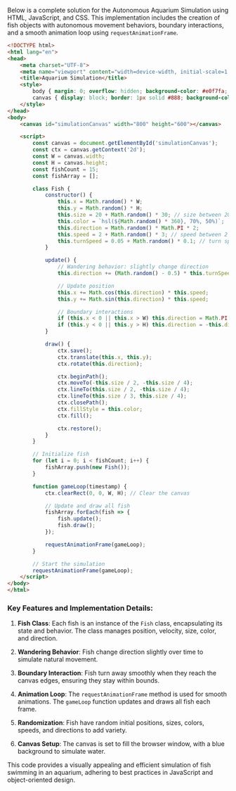 Below is a complete solution for the Autonomous Aquarium Simulation using HTML, JavaScript, and CSS. This implementation includes the creation of fish objects with autonomous movement behaviors, boundary interactions, and a smooth animation loop using `requestAnimationFrame`.

```html
<!DOCTYPE html>
<html lang="en">
<head>
    <meta charset="UTF-8">
    <meta name="viewport" content="width=device-width, initial-scale=1.0">
    <title>Aquarium Simulation</title>
    <style>
        body { margin: 0; overflow: hidden; background-color: #e0f7fa; } /* Light blue background */
        canvas { display: block; border: 1px solid #888; background-color: #2077b4; } /* blue water */
    </style>
</head>
<body>
    <canvas id="simulationCanvas" width="800" height="600"></canvas>

    <script>
        const canvas = document.getElementById('simulationCanvas');
        const ctx = canvas.getContext('2d');
        const W = canvas.width;
        const H = canvas.height;
        const fishCount = 15;
        const fishArray = [];

        class Fish {
            constructor() {
                this.x = Math.random() * W;
                this.y = Math.random() * H;
                this.size = 20 + Math.random() * 30; // size between 20 and 50
                this.color = `hsl(${Math.random() * 360}, 70%, 50%)`;
                this.direction = Math.random() * Math.PI * 2;
                this.speed = 2 + Math.random() * 3; // speed between 2 and 5
                this.turnSpeed = 0.05 + Math.random() * 0.1; // turn speed for wandering
            }

            update() {
                // Wandering behavior: slightly change direction
                this.direction += (Math.random() - 0.5) * this.turnSpeed;

                // Update position
                this.x += Math.cos(this.direction) * this.speed;
                this.y += Math.sin(this.direction) * this.speed;

                // Boundary interactions
                if (this.x < 0 || this.x > W) this.direction = Math.PI - this.direction;
                if (this.y < 0 || this.y > H) this.direction = -this.direction;
            }

            draw() {
                ctx.save();
                ctx.translate(this.x, this.y);
                ctx.rotate(this.direction);

                ctx.beginPath();
                ctx.moveTo(-this.size / 2, -this.size / 4);
                ctx.lineTo(this.size / 2, -this.size / 4);
                ctx.lineTo(this.size / 3, this.size / 4);
                ctx.closePath();
                ctx.fillStyle = this.color;
                ctx.fill();

                ctx.restore();
            }
        }

        // Initialize fish
        for (let i = 0; i < fishCount; i++) {
            fishArray.push(new Fish());
        }

        function gameLoop(timestamp) {
            ctx.clearRect(0, 0, W, H); // Clear the canvas

            // Update and draw all fish
            fishArray.forEach(fish => {
                fish.update();
                fish.draw();
            });

            requestAnimationFrame(gameLoop);
        }

        // Start the simulation
        requestAnimationFrame(gameLoop);
    </script>
</body>
</html>
```

### Key Features and Implementation Details:

1. **Fish Class**: Each fish is an instance of the `Fish` class, encapsulating its state and behavior. The class manages position, velocity, size, color, and direction.

2. **Wandering Behavior**: Fish change direction slightly over time to simulate natural movement.

3. **Boundary Interaction**: Fish turn away smoothly when they reach the canvas edges, ensuring they stay within bounds.

4. **Animation Loop**: The `requestAnimationFrame` method is used for smooth animations. The `gameLoop` function updates and draws all fish each frame.

5. **Randomization**: Fish have random initial positions, sizes, colors, speeds, and directions to add variety.

6. **Canvas Setup**: The canvas is set to fill the browser window, with a blue background to simulate water.

This code provides a visually appealing and efficient simulation of fish swimming in an aquarium, adhering to best practices in JavaScript and object-oriented design.

<!-- Benchmark Info -->
<!-- Backend: llamacpp -->
<!-- Model: phi-4-Q8_0.gguf -->
<!-- Prompt: aquarium.md -->
<!-- Generation Time: 58.30s -->
<!-- Fallback Used: False -->